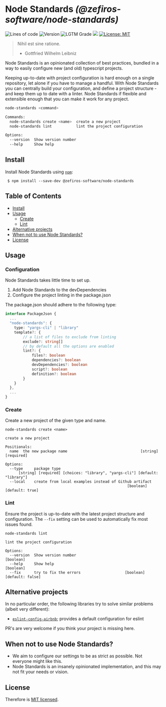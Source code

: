 # Node Standards _(@zefiros-software/node-standards)_

<p>
  <img alt="Lines of code" src="https://img.shields.io/tokei/lines/github/zefiros-software/node-standards">
  <img alt="Version" src="https://img.shields.io/github/package-json/v/zefiros-software/node-standards" />
  <img alt="LGTM Grade" src="https://img.shields.io/lgtm/grade/javascript/github/zefiros-software/node-standards">
  <img src="https://img.shields.io/badge/node-%3E%3D16-blue.svg" />
  <a href="#" target="_blank">
    <img alt="License: MIT" src="https://img.shields.io/badge/License-MIT-yellow.svg" />
  </a>
</p>

> Nihil est sine ratione.
>
> - Gottfried Wilhelm Leibniz

Node Standards is an opinionated collection of best practices, bundled in a way to easily configure new (and old) typescript projects.

Keeping up-to-date with project configuration is hard enough on a single repository, let alone if you have to manage a handful. With Node Standards you can centrally build your configuration, and define a project structure - and keep them up to date with a linter. Node Standards if flexible and extensible enough that you can make it work for any project.

```sh
node-standards <command>

Commands:
  node-standards create <name>  create a new project
  node-standards lint           lint the project configuration

Options:
  --version  Show version number                                       [boolean]
  --help     Show help                                                 [boolean]
```

## Install

Install Node Standards using [`npm`](https://www.npmjs.com/):

```console
 $ npm install --save-dev @zefiros-software/node-standards
```

## Table of Contents

<!-- toc -->

- [Install](#install)
- [Usage](#usage)
  * [Create](#Create)
  * [Lint](#Lint)
- [Alternative projects](#alternative-projects)
- [When not to use Node Standards?](#when-not-to-use-node-standards)
- [License](#license)

<!-- tocstop -->

## Usage


### Configuration

Node Standards takes little time to set up. 
 1. Add Node Standards to the devDependencies
 2. Configure the project linting in the package.json

The package.json should adhere to the following type:
```ts
interface PackageJson {
  ...
  "node-standards": {
    type: "yargs-cli" | "library"
    template?: {
        // a list of files to exclude from linting
        exclude?: string[]
        // by default all the options are enabled
        lint?: {
            files?: boolean
            dependencies?: boolean
            devDependencies?: boolean
            script?: boolean
            definition?: boolean
        }
    }
  },
  ...
}
```

### Create
Create a new project of the given type and name.

```console
node-standards create <name>

create a new project

Positionals:
  name  the new package name                                 [string] [required]

Options:
  --type     package type
      [string] [required] [choices: "library", "yargs-cli"] [default: "library"]
  --local    create from local examples instead of Github artifact
                                                       [boolean] [default: true]
```

### Lint
Ensure the project is up-to-date with the latest project structure and configuration. The `--fix` setting can be used to automatically fix most issues found.

```
node-standards lint

lint the project configuration

Options:
  --version  Show version number                                       [boolean]
  --help     Show help                                                 [boolean]
  --fix      try to fix the errors                    [boolean] [default: false]
```

## Alternative projects

In no particular order, the following libraries try to solve similar problems (albeit very different):

-   [`eslint-config-airbnb`](https://www.npmjs.com/package/eslint-config-airbnb); provides a default configuration for eslint

PR's are very welcome if you think your project is missing here.

## When not to use Node Standards?

- We aim to configure our settings to be as strict as possible. Not everyone might like this.
- Node Standards is an insanely opinionated implementation, and this may not fit your needs or vision.

## License

Therefore is [MIT licensed](./LICENSE).
